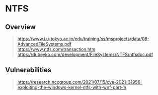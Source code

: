 # NTFS
## Overview
> https://www.i.u-tokyo.ac.jp/edu/training/ss/msprojects/data/08-AdvancedFileSystems.pdf   
> https://www.ntfs.com/transaction.htm  
> https://dubeyko.com/development/FileSystems/NTFS/ntfsdoc.pdf    


## Vulnerabilities
> https://research.nccgroup.com/2021/07/15/cve-2021-31956-exploiting-the-windows-kernel-ntfs-with-wnf-part-1/   
